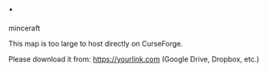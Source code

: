 # .
 minceraft


This map is too large to host directly on CurseForge.

Please download it from:
https://yourlink.com (Google Drive, Dropbox, etc.)
